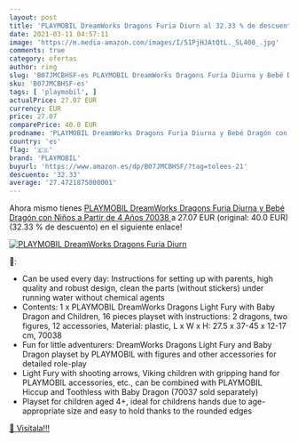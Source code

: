 ```yaml
---
layout: post
title: 'PLAYMOBIL DreamWorks Dragons Furia Diurn al 32.33 % de descuento'
date: 2021-03-11 04:57:11
image: 'https://m.media-amazon.com/images/I/51PjHJAtQtL._SL400_.jpg'
comments: true
category: ofertas
author: ring
slug: 'B07JMCBHSF-es PLAYMOBIL DreamWorks Dragons Furia Diurna y Bebé Dragón...'
sku: 'B07JMCBHSF-es'
tags: [ 'playmobil', ]
actualPrice: 27.07 EUR
currency: EUR
price: 27.07
comparePrice: 40.0 EUR
prodname: 'PLAYMOBIL DreamWorks Dragons Furia Diurna y Bebé Dragón con Niños  a Partir de 4 Años  70038 '
country: 'es'
flag: '🇪🇸'
brand: 'PLAYMOBIL'
buyurl: 'https://www.amazon.es/dp/B07JMCBHSF/?tag=tolees-21'
descuento: '32.33'
average: '27.4721875000001'
---
```


Ahora mismo tienes [PLAYMOBIL DreamWorks Dragons Furia Diurna y Bebé Dragón con Niños  a Partir de 4 Años  70038 ](https://www.amazon.es/dp/B07JMCBHSF/?tag=tolees-21) a 27.07 EUR (original: 40.0 EUR) (32.33 %  de descuento) en el siguiente enlace!

[![PLAYMOBIL DreamWorks Dragons Furia Diurn](https://m.media-amazon.com/images/I/51PjHJAtQtL._SL400_.jpg)](https://www.amazon.es/dp/B07JMCBHSF/?tag=tolees-21)

🔎:

- Can be used every day: Instructions for setting up with parents, high quality and robust design, clean the parts (without stickers) under running water without chemical agents
- Contents: 1 x PLAYMOBIL DreamWorks Dragons Light Fury with Baby Dragon and Children, 16 pieces playset with instructions: 2 dragons, two figures, 12 accessories, Material: plastic, L x W x H: 27.5 x 37-45 x 12-17 cm, 70038
- Fun for little adventurers: DreamWorks Dragons Light Fury and Baby Dragon playset by PLAYMOBIL with figures and other accessories for detailed role-play
- Light Fury with shooting arrows, Viking children with gripping hand for PLAYMOBIL accessories, etc., can be combined with PLAYMOBIL Hiccup and Toothless with Baby Dragon (70037 sold separately)
- Playset for children aged 4+, ideal for childrens hands due to age-appropriate size and easy to hold thanks to the rounded edges

[🛒 Visítala!!!](https://www.amazon.es/dp/B07JMCBHSF/?tag=tolees-21)
